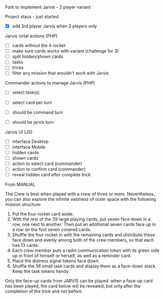 Fork to implement Jarvis - 2 player variant

Project staus - just started

- [x] add 3rd player Jarvis when 2 players only

Jarvis virtal actions (PHP)
- [ ] cards without the 4 rocket
- [ ] make sure cards works with variant (challenge for 3)
- [ ] split hidden/shown cards
- [ ] tasks
- [ ] tricks
- [ ] filter any mission that wouldn't work with Jarvis

Commander actions to manage Jarvis (PHP)
- [ ] select task(s)
- [ ] select card per turn
- [ ] should be command turn
- [ ] should be jarvis turn



Jarvis UI (JS)
- [ ] interface Desktop
- [ ] interface Mobile
- [ ] hidden cards
- [ ] shown cards
- [ ] action to select card (commander)
- [ ] action to confirm card (commander)
- [ ] reveal hidden card after complete trick

From MANUAL

The Crew is best when played with a crew of three or more.
Nevertheless, you can also explore the infinite vastness of
outer space with the following mission structure:

1. Put the four rocket card aside.
2. With the rest of the 39 large playing cards, put seven
face down in a row, one next to another. Then put an
additional seven cards face up in a row on the first
seven covered cards.
3. Shuffle the four rocket in with the remaining cards and
distribute these face down and evenly among both of the
crew members, so that each has 13 cards.
4. Each crew member puts a radio communication token
with its green side up in front of himself or herself, as
well as a reminder card.
5. Place the distress signal tokens face down.
6. Shuffle the 36 small task cards and display them as
a face-down stack. Keep the task tokens handy.

Only the face-up cards from JARVIS can be played. when
a face-up card has been played, the card below will be
revealed, but only after the completion of the trick and
not before.
